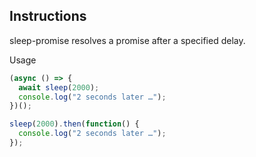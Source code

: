 ## Instructions

sleep-promise resolves a promise after a specified delay.

Usage

```js
(async () => {
  await sleep(2000);
  console.log("2 seconds later …");
})();

sleep(2000).then(function() {
  console.log("2 seconds later …");
});
```
